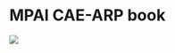 # MPAI CAE-ARP book

![](https://img.shields.io/badge/pre--commit-enabled-brightgreen?logo=pre-commit)
